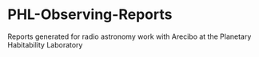 # PHL-Observing-Reports
Reports generated for radio astronomy work with Arecibo at the Planetary Habitability Laboratory

